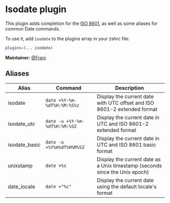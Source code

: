 # Isodate plugin

This plugin adds completion for the [ISO 8601](https://en.wikipedia.org/wiki/ISO_8601),
as well as some aliases for common Date commands.

To use it, add `isodate` to the plugins array in your zshrc file:

```zsh
plugins=(... isodate)
```

**Maintainer:** [@Frani](https://github.com/frani)

## Aliases

| Alias         | Command                              | Description                                                                |
|---------------|--------------------------------------|----------------------------------------------------------------------------|
| isodate       | `date +%Y-%m-%dT%H:%M:%S%z`          | Display the current date with UTC offset and ISO 8601-2 extended format    |
| isodate_utc   | `date -u +%Y-%m-%dT%H:%M:%SZ`        | Display the current date in UTC and ISO 8601-2 extended format             |
| isodate_basic | `date -u +%Y%m%dT%H%M%SZ`            | Display the current date in UTC and ISO 8601 basic format                  |
| unixstamp     | `date +%s`                           | Display the current date as a Unix timestamp (seconds since the Unix epoch)|
| date_locale   | `date +"%c"`                         | Display the current date using the default locale's format                 |

